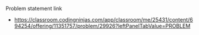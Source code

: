 Problem statement link

- https://classroom.codingninjas.com/app/classroom/me/25431/content/694254/offering/11351757/problem/29926?leftPanelTabValue=PROBLEM
